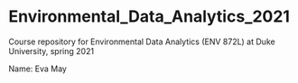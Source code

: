 # Environmental_Data_Analytics_2021
Course repository for Environmental Data Analytics (ENV 872L) at Duke University, spring 2021

Name: Eva May

